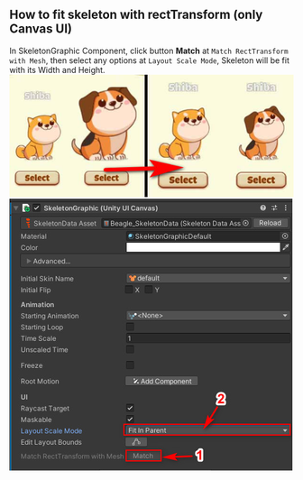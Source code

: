 ## How to fit skeleton with rectTransform (only Canvas UI)

In SkeletonGraphic Component, click button **Match** at `Match RectTransform with Mesh`, then select any options at `Layout Scale Mode`, Skeleton will be fit with its Width and Height.
<br>
<kbd><img src="./img/1-1.jpg" alt="Click to see the source" /></kbd>
<br>
<kbd><img src="./img/1-2.jpg" alt="Click to see the source" /></kbd>
